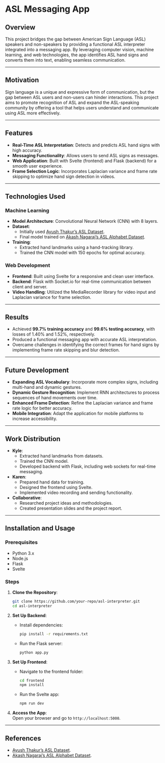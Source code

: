 # ASL Messaging App

## Overview  
This project bridges the gap between American Sign Language (ASL) speakers and non-speakers by providing a functional ASL interpreter integrated into a messaging app. By leveraging computer vision, machine learning, and web technologies, the app identifies ASL hand signs and converts them into text, enabling seamless communication.

---

## Motivation  
Sign language is a unique and expressive form of communication, but the gap between ASL users and non-users can hinder interactions. This project aims to promote recognition of ASL and expand the ASL-speaking community by offering a tool that helps users understand and communicate using ASL more effectively.

---

## Features  
- **Real-Time ASL Interpretation**: Detects and predicts ASL hand signs with high accuracy.  
- **Messaging Functionality**: Allows users to send ASL signs as messages.  
- **Web Application**: Built with Svelte (frontend) and Flask (backend) for a smooth user experience.  
- **Frame Selection Logic**: Incorporates Laplacian variance and frame rate skipping to optimize hand sign detection in videos.  

---

## Technologies Used  

### Machine Learning
- **Model Architecture**: Convolutional Neural Network (CNN) with 8 layers.  
- **Dataset**:  
  - Initially used [Ayush Thakur’s ASL Dataset](https://www.kaggle.com/datasets/ayuraj/asl-dataset).  
  - Final model trained on [Akash Nagaraj’s ASL Alphabet Dataset](https://www.kaggle.com/datasets/grassknoted/asl-alphabet).  
- **Training**:  
  - Extracted hand landmarks using a hand-tracking library.  
  - Trained the CNN model with 150 epochs for optimal accuracy.  

### Web Development  
- **Frontend**: Built using Svelte for a responsive and clean user interface.  
- **Backend**: Flask with Socket.io for real-time communication between client and server.  
- **Video Handling**: Utilized the MediaRecorder library for video input and Laplacian variance for frame selection.

---

## Results  
- Achieved **99.7% training accuracy** and **99.6% testing accuracy**, with losses of 1.40% and 1.52%, respectively.  
- Produced a functional messaging app with accurate ASL interpretation.  
- Overcame challenges in identifying the correct frames for hand signs by implementing frame rate skipping and blur detection.

---

## Future Development  
- **Expanding ASL Vocabulary**: Incorporate more complex signs, including multi-hand and dynamic gestures.  
- **Dynamic Gesture Recognition**: Implement RNN architectures to process sequences of hand movements over time.  
- **Enhanced Frame Detection**: Refine the Laplacian variance and frame rate logic for better accuracy.  
- **Mobile Integration**: Adapt the application for mobile platforms to increase accessibility.

---

## Work Distribution  
- **Kyle**:  
  - Extracted hand landmarks from datasets.  
  - Trained the CNN model.  
  - Developed backend with Flask, including web sockets for real-time messaging.  
- **Karen**:  
  - Prepared hand data for training.  
  - Designed the frontend using Svelte.  
  - Implemented video recording and sending functionality.  
- **Collaborative**:  
  - Researched project ideas and methodologies.  
  - Created presentation slides and the project report.

---

## Installation and Usage  

### Prerequisites  
- Python 3.x  
- Node.js  
- Flask  
- Svelte  

### Steps  
1. **Clone the Repository**:  
   ```bash
   git clone https://github.com/your-repo/asl-interpreter.git
   cd asl-interpreter
   ```

2. **Set Up Backend**:  
   - Install dependencies:  
     ```bash
     pip install -r requirements.txt
     ```  
   - Run the Flask server:  
     ```bash
     python app.py
     ```

3. **Set Up Frontend**:  
   - Navigate to the frontend folder:  
     ```bash
     cd frontend
     npm install
     ```  
   - Run the Svelte app:  
     ```bash
     npm run dev
     ```

4. **Access the App**:  
   Open your browser and go to `http://localhost:5000`.

---

## References  
- [Ayush Thakur’s ASL Dataset](https://www.kaggle.com/datasets/ayuraj/asl-dataset).  
- [Akash Nagaraj’s ASL Alphabet Dataset](https://www.kaggle.com/datasets/grassknoted/asl-alphabet).
